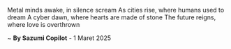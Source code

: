 Metal minds awake, in silence scream
As cities rise, where humans used to dream
A cyber dawn, where hearts are made of stone
The future reigns, where love is overthrown

~ <b>By Sazumi Copilot</b> - 1 Maret 2025